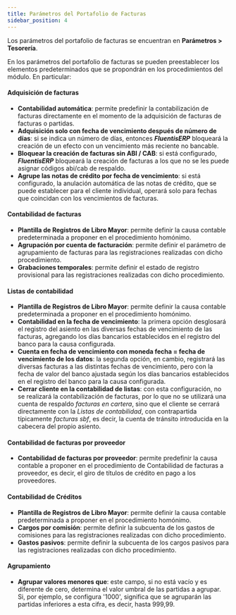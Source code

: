 ```yaml
---
title: Parámetros del Portafolio de Facturas
sidebar_position: 4
---
```


Los parámetros del portafolio de facturas se encuentran en **Parámetros > Tesorería**.

En los parámetros del portafolio de facturas se pueden preestablecer los elementos predeterminados que se propondrán en los procedimientos del módulo. En particular:

#### Adquisición de facturas
- **Contabilidad automática**: permite predefinir la contabilización de facturas directamente en el momento de la adquisición de facturas de facturas o partidas.  
- **Adquisición solo con fecha de vencimiento después de número de días**: si se indica un número de días, entonces ***FluentisERP*** bloqueará la creación de un efecto con un vencimiento más reciente no bancable.  
- **Bloquear la creación de facturas sin ABI / CAB**: si está configurado, ***FluentisERP*** bloqueará la creación de facturas a los que no se les puede asignar códigos abi/cab de respaldo.  
- **Agrupe las notas de crédito por fecha de vencimiento**: si está configurado, la anulación automática de las notas de crédito, que se puede establecer para el cliente individual, operará solo para fechas que coincidan con los vencimientos de facturas.

#### Contabilidad de facturas
- **Plantilla de Registros de Libro Mayor**: permite definir la causa contable predeterminada a proponer en el procedimiento homónimo.  
- **Agrupación por cuenta de facturación**: permite definir el parámetro de agrupamiento de facturas para las registraciones realizadas con dicho procedimiento.  
- **Grabaciones temporales**: permite definir el estado de registro provisional para las registraciones realizadas con dicho procedimiento.  

#### Listas de contabilidad
- **Plantilla de Registros de Libro Mayor**: permite definir la causa contable predeterminada a proponer en el procedimiento homónimo.  
- **Contabilidad en la fecha de vencimiento**: la primera opción desglosará el registro del asiento en las diversas fechas de vencimiento de las facturas, agregando los días bancarios establecidos en el registro del banco para la causa configurada.  
- **Cuenta en fecha de vencimiento con moneda fecha = fecha de vencimiento de los datos**: la segunda opción, en cambio, registrará las diversas facturas a las distintas fechas de vencimiento, pero con la fecha de valor del banco ajustada según los días bancarios establecidos en el registro del banco para la causa configurada.  
- **Cerrar cliente en la contabilidad de listas**: con esta configuración, no se realizará la contabilización de facturas, por lo que no se utilizará una cuenta de respaldo *facturas en cartera*, sino que el cliente se cerrará directamente con la *Listas de contabilidad*, con contrapartida típicamente *facturas sbf*, es decir, la cuenta de tránsito introducida en la cabecera del propio asiento.

#### Contabilidad de facturas por proveedor
- **Contabilidad de facturas por proveedor**: permite predefinir la causa contable a proponer en el procedimiento de Contabilidad de facturas a proveedor, es decir, el giro de títulos de crédito en pago a los proveedores.

#### Contabilidad de Créditos 
- **Plantilla de Registros de Libro Mayor**: permite definir la causa contable predeterminada a proponer en el procedimiento homónimo.  
- **Cargos por comisión**: permite definir la subcuenta de los gastos de comisiones para las registraciones realizadas con dicho procedimiento.  
- **Gastos pasivos**: permite definir la subcuenta de los cargos pasivos para las registraciones realizadas con dicho procedimiento.  

#### Agrupamiento  
- **Agrupar valores menores que**: este campo, si no está vacío y es diferente de cero, determina el valor umbral de las partidas a agrupar. Si, por ejemplo, se configura '1000', significa que se agruparán las partidas inferiores a esta cifra, es decir, hasta 999,99.